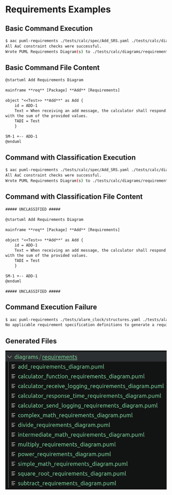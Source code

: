 # Requirements Examples

## Basic Command Execution

```bash
$ aac puml-requirements ./tests/calc/spec/Add_SRS.yaml ./tests/calc/diagrams/requirements --classification unclassified
All AaC constraint checks were successful.
Wrote PUML Requirements Diagram(s) to ./tests/calc/diagrams/requirements.
```

## Basic Command File Content

```
@startuml Add Requirements Diagram

mainframe **req** [Package] **Add** [Requirements]

object "<<Test>> **Add**" as Add {
    id = ADD-1
    Text = When receiving an add message, the calculator shall respond with the sum of the provided values.
    TADI = Test
    }

SM-1 +-- ADD-1
@enduml
```



## Command with Classification Execution

```bash
$ aac puml-requirements ./tests/calc/spec/Add_SRS.yaml ./tests/calc/diagrams/requirements --classification unclassified
All AaC constraint checks were successful.
Wrote PUML Requirements Diagram(s) to ./tests/calc/diagrams/requirements.
```

## Command with Classification File Content

```
##### UNCLASSIFIED #####

@startuml Add Requirements Diagram

mainframe **req** [Package] **Add** [Requirements]

object "<<Test>> **Add**" as Add {
    id = ADD-1
    Text = When receiving an add message, the calculator shall respond with the sum of the provided values.
    TADI = Test
    }

SM-1 +-- ADD-1
@enduml

##### UNCLASSIFIED #####
```

## Command Execution Failure

```bash
$ aac puml-requirements ./tests/alarm_clock/structures.yaml ./tests/alarm_clock/diagrams/requirements
No applicable requirement specification definitions to generate a requirements diagram.
```

## Generated Files

![Requirements Files](../images/requirements_files.png)

